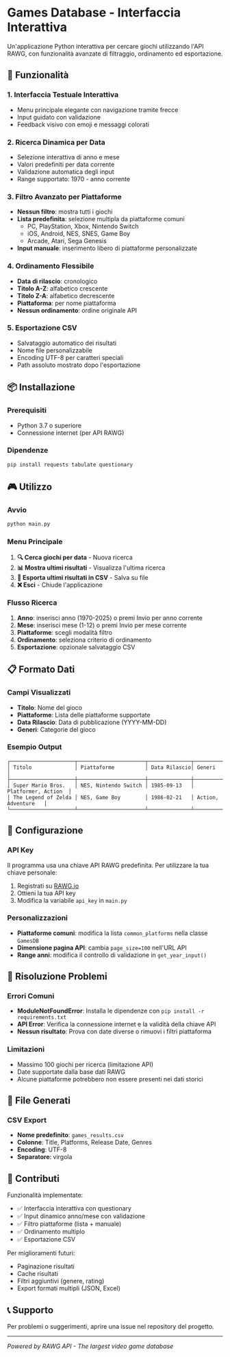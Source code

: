 # Games Database - Interfaccia Interattiva

Un'applicazione Python interattiva per cercare giochi utilizzando l'API RAWG, con funzionalità avanzate di filtraggio, ordinamento ed esportazione.

## 🚀 Funzionalità

### 1. **Interfaccia Testuale Interattiva**
- Menu principale elegante con navigazione tramite frecce
- Input guidato con validazione
- Feedback visivo con emoji e messaggi colorati

### 2. **Ricerca Dinamica per Data**
- Selezione interattiva di anno e mese
- Valori predefiniti per data corrente
- Validazione automatica degli input
- Range supportato: 1970 - anno corrente

### 3. **Filtro Avanzato per Piattaforme**
- **Nessun filtro**: mostra tutti i giochi
- **Lista predefinita**: selezione multipla da piattaforme comuni
  - PC, PlayStation, Xbox, Nintendo Switch
  - iOS, Android, NES, SNES, Game Boy
  - Arcade, Atari, Sega Genesis
- **Input manuale**: inserimento libero di piattaforme personalizzate

### 4. **Ordinamento Flessibile**
- **Data di rilascio**: cronologico
- **Titolo A-Z**: alfabetico crescente
- **Titolo Z-A**: alfabetico decrescente
- **Piattaforma**: per nome piattaforma
- **Nessun ordinamento**: ordine originale API

### 5. **Esportazione CSV**
- Salvataggio automatico dei risultati
- Nome file personalizzabile
- Encoding UTF-8 per caratteri speciali
- Path assoluto mostrato dopo l'esportazione

## 📦 Installazione

### Prerequisiti
- Python 3.7 o superiore
- Connessione internet (per API RAWG)

### Dipendenze
```bash
pip install requests tabulate questionary
```

## 🎮 Utilizzo

### Avvio
```bash
python main.py
```

### Menu Principale
1. **🔍 Cerca giochi per data** - Nuova ricerca
2. **📊 Mostra ultimi risultati** - Visualizza l'ultima ricerca
3. **📁 Esporta ultimi risultati in CSV** - Salva su file
4. **❌ Esci** - Chiude l'applicazione

### Flusso Ricerca
1. **Anno**: inserisci anno (1970-2025) o premi Invio per anno corrente
2. **Mese**: inserisci mese (1-12) o premi Invio per mese corrente
3. **Piattaforme**: scegli modalità filtro
4. **Ordinamento**: seleziona criterio di ordinamento
5. **Esportazione**: opzionale salvataggio CSV

## 📋 Formato Dati

### Campi Visualizzati
- **Titolo**: Nome del gioco
- **Piattaforme**: Lista delle piattaforme supportate
- **Data Rilascio**: Data di pubblicazione (YYYY-MM-DD)
- **Generi**: Categorie del gioco

### Esempio Output
```
┌─────────────────────┬──────────────────────┬──────────────┬─────────────────────┐
│ Titolo              │ Piattaforme          │ Data Rilascio│ Generi              │
├─────────────────────┼──────────────────────┼──────────────┼─────────────────────┤
│ Super Mario Bros.   │ NES, Nintendo Switch │ 1985-09-13   │ Platformer, Action  │
│ The Legend of Zelda │ NES, Game Boy        │ 1986-02-21   │ Action, Adventure   │
└─────────────────────┴──────────────────────┴──────────────┴─────────────────────┘
```

## 🔧 Configurazione

### API Key
Il programma usa una chiave API RAWG predefinita. Per utilizzare la tua chiave personale:

1. Registrati su [RAWG.io](https://rawg.io/apidocs)
2. Ottieni la tua API key
3. Modifica la variabile `api_key` in `main.py`

### Personalizzazioni
- **Piattaforme comuni**: modifica la lista `common_platforms` nella classe `GamesDB`
- **Dimensione pagina API**: cambia `page_size=100` nell'URL API
- **Range anni**: modifica il controllo di validazione in `get_year_input()`

## 🐛 Risoluzione Problemi

### Errori Comuni
- **ModuleNotFoundError**: Installa le dipendenze con `pip install -r requirements.txt`
- **API Error**: Verifica la connessione internet e la validità della chiave API
- **Nessun risultato**: Prova con date diverse o rimuovi i filtri piattaforma

### Limitazioni
- Massimo 100 giochi per ricerca (limitazione API)
- Date supportate dalla base dati RAWG
- Alcune piattaforme potrebbero non essere presenti nei dati storici

## 📄 File Generati

### CSV Export
- **Nome predefinito**: `games_results.csv`
- **Colonne**: Title, Platforms, Release Date, Genres
- **Encoding**: UTF-8
- **Separatore**: virgola

## 🤝 Contributi

Funzionalità implementate:
- ✅ Interfaccia interattiva con questionary
- ✅ Input dinamico anno/mese con validazione
- ✅ Filtro piattaforme (lista + manuale)
- ✅ Ordinamento multiplo
- ✅ Esportazione CSV

Per miglioramenti futuri:
- Paginazione risultati
- Cache risultati
- Filtri aggiuntivi (genere, rating)
- Export formati multipli (JSON, Excel)

## 📞 Supporto

Per problemi o suggerimenti, aprire una issue nel repository del progetto.

---
*Powered by RAWG API - The largest video game database*
